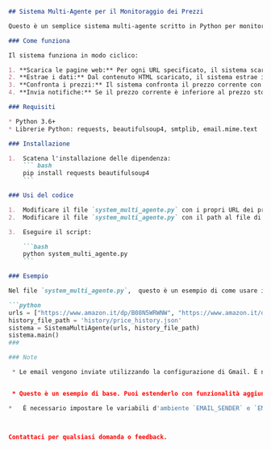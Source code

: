 ```markdown
## Sistema Multi-Agente per il Monitoraggio dei Prezzi

Questo è un semplice sistema multi-agente scritto in Python per monitorare i prezzi di prodotti su siti web e inviare notifiche via email quando i prezzi scendono.

### Come funziona

Il sistema funziona in modo ciclico:

1. **Scarica le pagine web:** Per ogni URL specificato, il sistema scarica la pagina web utilizzando la libreria `requests`.
2. **Estrae i dati:** Dal contenuto HTML scaricato, il sistema estrae informazioni sul prodotto, come il nome, il prezzo e la disponibilità, utilizzando la libreria `BeautifulSoup`.
3. **Confronta i prezzi:** Il sistema confronta il prezzo corrente con un record storico dei prezzi per lo stesso prodotto. 
4. **Invia notifiche:** Se il prezzo corrente è inferiore al prezzo storico, il sistema invia un'email di avviso al destinatario specificato.

### Requisiti

* Python 3.6+ 
* Librerie Python: requests, beautifulsoup4, smtplib, email.mime.text

### Installazione

1.  Scatena l'installazione delle dipendenza:
    ``` bash
    pip install requests beautifulsoup4
    ```

### Usi del codice

1.  Modificare il file `system_multi_agente.py` con i propri URL dei prodotti e l'indirizzo email del destinatario.
2.  Modificare il file `system_multi_agente.py` con il path al file di storage delle informazioni storiche dei prezzi.

3.  Eseguire il script:

    ```bash
    python system_multi_agente.py
    ```

### Esempio

Nel file `system_multi_agente.py`,  questo è un esempio di come usare il codice:

```python
urls = ["https://www.amazon.it/dp/B08N5WRWNW", "https://www.amazon.it/dp/B07XJPGFWL"]  
history_file_path = 'history/price_history.json'
sistema = SistemaMultiAgente(urls, history_file_path)
sistema.main() 
### 

### Note

 * Le email vengono inviate utilizzando la configurazione di Gmail. È necessario abilitare l'accesso "Semplice" per il tuo account Gmail nelle impostazioni di sicurezza. 


 * Questo è un esempio di base. Puoi estenderlo con funzionalità aggiuntive, come il supporto per più siti web o la memorizzazione dei prezzi in un database.

*   È necessario impostare le variabili d'ambiente `EMAIL_SENDER` e `EMAIL_PASSWORD` per inviare le email. 



Contattaci per qualsiasi domanda o feedback.